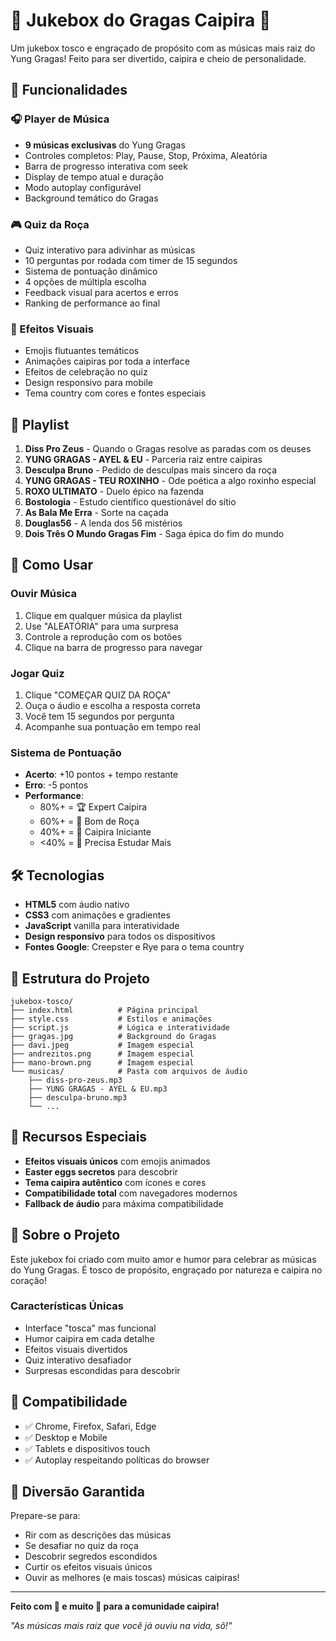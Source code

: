 # 🤠 Jukebox do Gragas Caipira 🍺

Um jukebox tosco e engraçado de propósito com as músicas mais raiz do Yung Gragas! Feito para ser divertido, caipira e cheio de personalidade.

## 🎵 Funcionalidades

### 🎧 Player de Música
- **9 músicas exclusivas** do Yung Gragas
- Controles completos: Play, Pause, Stop, Próxima, Aleatória
- Barra de progresso interativa com seek
- Display de tempo atual e duração
- Modo autoplay configurável
- Background temático do Gragas

### 🎮 Quiz da Roça
- Quiz interativo para adivinhar as músicas
- 10 perguntas por rodada com timer de 15 segundos
- Sistema de pontuação dinâmico
- 4 opções de múltipla escolha
- Feedback visual para acertos e erros
- Ranking de performance ao final

### 🎨 Efeitos Visuais
- Emojis flutuantes temáticos
- Animações caipiras por toda a interface
- Efeitos de celebração no quiz
- Design responsivo para mobile
- Tema country com cores e fontes especiais

## 🎼 Playlist

1. **Diss Pro Zeus** - Quando o Gragas resolve as paradas com os deuses
2. **YUNG GRAGAS - AYEL & EU** - Parceria raiz entre caipiras
3. **Desculpa Bruno** - Pedido de desculpas mais sincero da roça
4. **YUNG GRAGAS - TEU ROXINHO** - Ode poética a algo roxinho especial
5. **ROXO ULTIMATO** - Duelo épico na fazenda
6. **Bostologia** - Estudo científico questionável do sítio
7. **As Bala Me Erra** - Sorte na caçada
8. **Douglas56** - A lenda dos 56 mistérios
9. **Dois Três O Mundo Gragas Fim** - Saga épica do fim do mundo

## 🚀 Como Usar

### Ouvir Música
1. Clique em qualquer música da playlist
2. Use "ALEATÓRIA" para uma surpresa
3. Controle a reprodução com os botões
4. Clique na barra de progresso para navegar

### Jogar Quiz
1. Clique "COMEÇAR QUIZ DA ROÇA"
2. Ouça o áudio e escolha a resposta correta
3. Você tem 15 segundos por pergunta
4. Acompanhe sua pontuação em tempo real

### Sistema de Pontuação
- **Acerto**: +10 pontos + tempo restante
- **Erro**: -5 pontos
- **Performance**:
  - 80%+ = 🏆 Expert Caipira
  - 60%+ = 🥉 Bom de Roça
  - 40%+ = 🤠 Caipira Iniciante
  - <40% = 🐄 Precisa Estudar Mais

## 🛠️ Tecnologias

- **HTML5** com áudio nativo
- **CSS3** com animações e gradientes
- **JavaScript** vanilla para interatividade
- **Design responsivo** para todos os dispositivos
- **Fontes Google**: Creepster e Rye para o tema country

## 📁 Estrutura do Projeto

```
jukebox-tosco/
├── index.html          # Página principal
├── style.css           # Estilos e animações
├── script.js           # Lógica e interatividade
├── gragas.jpg          # Background do Gragas
├── davi.jpeg           # Imagem especial
├── andrezitos.png      # Imagem especial
├── mano-brown.png      # Imagem especial
└── musicas/            # Pasta com arquivos de áudio
    ├── diss-pro-zeus.mp3
    ├── YUNG GRAGAS - AYEL & EU.mp3
    ├── desculpa-bruno.mp3
    └── ...
```

## 🎯 Recursos Especiais

- **Efeitos visuais únicos** com emojis animados
- **Easter eggs secretos** para descobrir
- **Tema caipira autêntico** com ícones e cores
- **Compatibilidade total** com navegadores modernos
- **Fallback de áudio** para máxima compatibilidade

## 🤠 Sobre o Projeto

Este jukebox foi criado com muito amor e humor para celebrar as músicas do Yung Gragas. É tosco de propósito, engraçado por natureza e caipira no coração!

### Características Únicas
- Interface "tosca" mas funcional
- Humor caipira em cada detalhe
- Efeitos visuais divertidos
- Quiz interativo desafiador
- Surpresas escondidas para descobrir

## 📱 Compatibilidade

- ✅ Chrome, Firefox, Safari, Edge
- ✅ Desktop e Mobile
- ✅ Tablets e dispositivos touch
- ✅ Autoplay respeitando políticas do browser

## 🎉 Diversão Garantida

Prepare-se para:
- Rir com as descrições das músicas
- Se desafiar no quiz da roça
- Descobrir segredos escondidos
- Curtir os efeitos visuais únicos
- Ouvir as melhores (e mais toscas) músicas caipiras!

---

**Feito com 🤠 e muito 🍺 para a comunidade caipira!**

*"As músicas mais raiz que você já ouviu na vida, sô!"*
